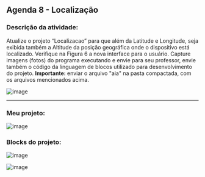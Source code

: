 ## Agenda 8 - Localização

### Descrição da atividade: 

Atualize o projeto “Localizacao” para que além da Latitude e Longitude, seja exibida também a Altitude da posição geográfica onde o dispositivo está localizado. Verifique na Figura 6 a nova interface para o usuário.
Capture imagens (fotos) do programa executando e envie para seu professor, envie também o código da linguagem de blocos utilizado para desenvolvimento do projeto.
**Importante:** enviar o arquivo "aia" na pasta compactada, com os arquivos mencionados acima.

![image](https://github.com/geovanaborba/Projetos-ETEC_Desenvolvimento-de-Sistemas/assets/98980485/0f54a2d5-c262-4be5-a9f6-6016cbf9d36c)

<hr>

### Meu projeto: 

![image](https://github.com/geovanaborba/Projetos-ETEC_Desenvolvimento-de-Sistemas/assets/98980485/25bb1370-c6f7-45e6-b99e-1b0f51f490e1)

### Blocks do projeto: 

![image](https://github.com/geovanaborba/Projetos-ETEC_Desenvolvimento-de-Sistemas/assets/98980485/bee5e6f9-2c43-4689-8b12-23ab5d5b9016)

![image](https://github.com/geovanaborba/Projetos-ETEC_Desenvolvimento-de-Sistemas/assets/98980485/6cc1bcce-b6f4-4a37-aed3-4eaf0477aa2e)


